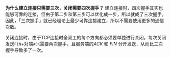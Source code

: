 **为什么建立连接只需要三次，关闭需要四次握手？**
建立连接时，四次握手其实也能够可靠的连接，但由于第二步和第三步可以优化成一步，所以就成了三次握手。因此，「三次握手」就已经理论上最少可靠连接建立，所以不需要使用更多的通信次数。

关闭连接时，由于TCP连接时全双工的每个方向都必须要单独进行关闭。每次关闭发送`FIN`+对端`ACK`需要两次握手，且服务端的*ACK* 和 *FIN* 分开发送，从而比三次握手导致多了一次。
